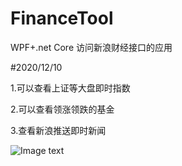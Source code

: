 # FinanceTool
WPF+.net Core 访问新浪财经接口的应用

#2020/12/10

1.可以查看上证等大盘即时指数

2.可以查看领涨领跌的基金

3.查看新浪推送即时新闻

![Image text](https://github.com/BruceQiu1996/FinanceTool/edit/main/screenshoot/1607602025(1).jpg)


